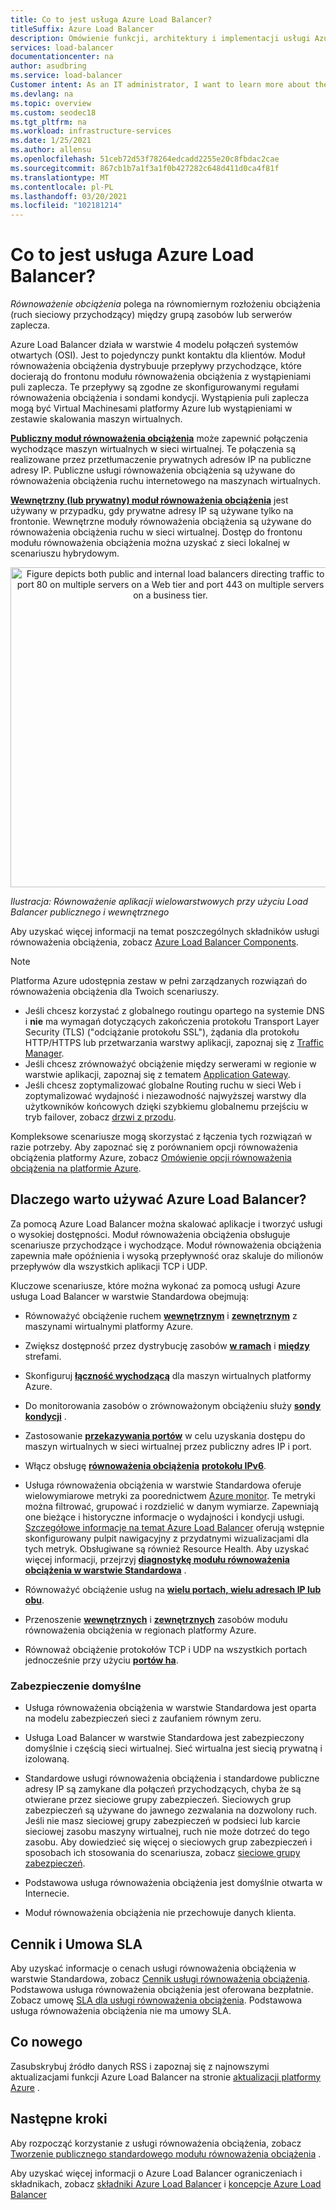 ```yaml
---
title: Co to jest usługa Azure Load Balancer?
titleSuffix: Azure Load Balancer
description: Omówienie funkcji, architektury i implementacji usługi Azure Load Balancer. Dowiedz się, jak działa Load Balancer i jak korzystać z niego w chmurze.
services: load-balancer
documentationcenter: na
author: asudbring
ms.service: load-balancer
Customer intent: As an IT administrator, I want to learn more about the Azure Load Balancer service and what I can use it for.
ms.devlang: na
ms.topic: overview
ms.custom: seodec18
ms.tgt_pltfrm: na
ms.workload: infrastructure-services
ms.date: 1/25/2021
ms.author: allensu
ms.openlocfilehash: 51ceb72d53f78264edcadd2255e20c8fbdac2cae
ms.sourcegitcommit: 867cb1b7a1f3a1f0b427282c648d411d0ca4f81f
ms.translationtype: MT
ms.contentlocale: pl-PL
ms.lasthandoff: 03/20/2021
ms.locfileid: "102181214"
---
```

# <a name="what-is-azure-load-balancer"></a>Co to jest usługa Azure Load Balancer?

*Równoważenie obciążenia* polega na równomiernym rozłożeniu obciążenia (ruch sieciowy przychodzący) między grupą zasobów lub serwerów zaplecza. 

Azure Load Balancer działa w warstwie 4 modelu połączeń systemów otwartych (OSI). Jest to pojedynczy punkt kontaktu dla klientów. Moduł równoważenia obciążenia dystrybuuje przepływy przychodzące, które docierają do frontonu modułu równoważenia obciążenia z wystąpieniami puli zaplecza. Te przepływy są zgodne ze skonfigurowanymi regułami równoważenia obciążenia i sondami kondycji. Wystąpienia puli zaplecza mogą być Virtual Machinesami platformy Azure lub wystąpieniami w zestawie skalowania maszyn wirtualnych.

**[Publiczny moduł równoważenia obciążenia](./components.md#frontend-ip-configurations)** może zapewnić połączenia wychodzące maszyn wirtualnych w sieci wirtualnej. Te połączenia są realizowane przez przetłumaczenie prywatnych adresów IP na publiczne adresy IP. Publiczne usługi równoważenia obciążenia są używane do równoważenia obciążenia ruchu internetowego na maszynach wirtualnych.

**[Wewnętrzny (lub prywatny) moduł równoważenia obciążenia](./components.md#frontend-ip-configurations)** jest używany w przypadku, gdy prywatne adresy IP są używane tylko na frontonie. Wewnętrzne moduły równoważenia obciążenia są używane do równoważenia obciążenia ruchu w sieci wirtualnej. Dostęp do frontonu modułu równoważenia obciążenia można uzyskać z sieci lokalnej w scenariuszu hybrydowym.

<p align="center">
  <img src="./media/load-balancer-overview/load-balancer.svg" alt="Figure depicts both public and internal load balancers directing traffic to port 80 on multiple servers on a Web tier and port 443 on multiple servers on a business tier." width="512" title="Azure Load Balancer">
</p>

*Ilustracja: Równoważenie aplikacji wielowarstwowych przy użyciu Load Balancer publicznego i wewnętrznego*

Aby uzyskać więcej informacji na temat poszczególnych składników usługi równoważenia obciążenia, zobacz [Azure Load Balancer Components](./components.md).

>[!NOTE]
> Platforma Azure udostępnia zestaw w pełni zarządzanych rozwiązań do równoważenia obciążenia dla Twoich scenariuszy. 
> * Jeśli chcesz korzystać z globalnego routingu opartego na systemie DNS i **nie** ma wymagań dotyczących zakończenia protokołu Transport Layer Security (TLS) ("odciążanie protokołu SSL"), żądania dla protokołu HTTP/HTTPS lub przetwarzania warstwy aplikacji, zapoznaj się z [Traffic Manager](../traffic-manager/traffic-manager-overview.md). 
> * Jeśli chcesz zrównoważyć obciążenie między serwerami w regionie w warstwie aplikacji, zapoznaj się z tematem [Application Gateway](../application-gateway/overview.md).
> * Jeśli chcesz zoptymalizować globalne Routing ruchu w sieci Web i zoptymalizować wydajność i niezawodność najwyższej warstwy dla użytkowników końcowych dzięki szybkiemu globalnemu przejściu w tryb failover, zobacz [drzwi z przodu](../frontdoor/front-door-overview.md).
> 
> Kompleksowe scenariusze mogą skorzystać z łączenia tych rozwiązań w razie potrzeby.
> Aby zapoznać się z porównaniem opcji równoważenia obciążenia platformy Azure, zobacz [Omówienie opcji równoważenia obciążenia na platformie Azure](/azure/architecture/guide/technology-choices/load-balancing-overview).


## <a name="why-use-azure-load-balancer"></a>Dlaczego warto używać Azure Load Balancer?
Za pomocą Azure Load Balancer można skalować aplikacje i tworzyć usługi o wysokiej dostępności. Moduł równoważenia obciążenia obsługuje scenariusze przychodzące i wychodzące. Moduł równoważenia obciążenia zapewnia małe opóźnienia i wysoką przepływność oraz skaluje do milionów przepływów dla wszystkich aplikacji TCP i UDP.

Kluczowe scenariusze, które można wykonać za pomocą usługi Azure usługa Load Balancer w warstwie Standardowa obejmują:

- Równoważyć obciążenie ruchem **[wewnętrznym](./quickstart-load-balancer-standard-internal-portal.md)** i **[zewnętrznym](./quickstart-load-balancer-standard-public-portal.md)** z maszynami wirtualnymi platformy Azure.

- Zwiększ dostępność przez dystrybucję zasobów **[w ramach](./tutorial-load-balancer-standard-public-zonal-portal.md)** i **[między](./tutorial-load-balancer-standard-public-zone-redundant-portal.md)** strefami.

- Skonfiguruj **[łączność wychodzącą](./load-balancer-outbound-connections.md)** dla maszyn wirtualnych platformy Azure.

- Do monitorowania zasobów o zrównoważonym obciążeniu służy **[sondy kondycji](./load-balancer-custom-probe-overview.md)** .

- Zastosowanie **[przekazywania portów](./tutorial-load-balancer-port-forwarding-portal.md)** w celu uzyskania dostępu do maszyn wirtualnych w sieci wirtualnej przez publiczny adres IP i port.

- Włącz obsługę **[równoważenia obciążenia](../virtual-network/virtual-network-ipv4-ipv6-dual-stack-standard-load-balancer-powershell.md)** **[protokołu IPv6](../virtual-network/ipv6-overview.md)**.

- Usługa równoważenia obciążenia w warstwie Standardowa oferuje wielowymiarowe metryki za poorednictwem [Azure monitor](../azure-monitor/overview.md).  Te metryki można filtrować, grupować i rozdzielić w danym wymiarze.  Zapewniają one bieżące i historyczne informacje o wydajności i kondycji usługi. [Szczegółowe informacje na temat Azure Load Balancer](./load-balancer-insights.md) oferują wstępnie skonfigurowany pulpit nawigacyjny z przydatnymi wizualizacjami dla tych metryk.  Obsługiwane są również Resource Health. Aby uzyskać więcej informacji, przejrzyj **[diagnostykę modułu równoważenia obciążenia w warstwie Standardowa](load-balancer-standard-diagnostics.md)** .

- Równoważyć obciążenie usług na **[wielu portach, wielu adresach IP lub obu](./load-balancer-multivip-overview.md)**.

- Przenoszenie **[wewnętrznych](./move-across-regions-internal-load-balancer-portal.md)** i **[zewnętrznych](./move-across-regions-external-load-balancer-portal.md)** zasobów modułu równoważenia obciążenia w regionach platformy Azure.

- Równoważ obciążenie protokołów TCP i UDP na wszystkich portach jednocześnie przy użyciu **[portów ha](./load-balancer-ha-ports-overview.md)**.

### <a name="secure-by-default"></a><a name="securebydefault"></a>Zabezpieczenie domyślne

* Usługa równoważenia obciążenia w warstwie Standardowa jest oparta na modelu zabezpieczeń sieci z zaufaniem równym zeru.

* Usługa Load Balancer w warstwie Standardowa jest zabezpieczony domyślnie i częścią sieci wirtualnej. Sieć wirtualna jest siecią prywatną i izolowaną.  

* Standardowe usługi równoważenia obciążenia i standardowe publiczne adresy IP są zamykane dla połączeń przychodzących, chyba że są otwierane przez sieciowe grupy zabezpieczeń. Sieciowych grup zabezpieczeń są używane do jawnego zezwalania na dozwolony ruch.  Jeśli nie masz sieciowej grupy zabezpieczeń w podsieci lub karcie sieciowej zasobu maszyny wirtualnej, ruch nie może dotrzeć do tego zasobu. Aby dowiedzieć się więcej o sieciowych grup zabezpieczeń i sposobach ich stosowania do scenariusza, zobacz [sieciowe grupy zabezpieczeń](../virtual-network/network-security-groups-overview.md).

* Podstawowa usługa równoważenia obciążenia jest domyślnie otwarta w Internecie. 

* Moduł równoważenia obciążenia nie przechowuje danych klienta.

## <a name="pricing-and-sla"></a>Cennik i Umowa SLA

Aby uzyskać informacje o cenach usługi równoważenia obciążenia w warstwie Standardowa, zobacz [Cennik usługi równoważenia obciążenia](https://azure.microsoft.com/pricing/details/load-balancer/).
Podstawowa usługa równoważenia obciążenia jest oferowana bezpłatnie.
Zobacz umowę [SLA dla usługi równoważenia obciążenia](https://aka.ms/lbsla). Podstawowa usługa równoważenia obciążenia nie ma umowy SLA.

## <a name="whats-new"></a>Co nowego

Zasubskrybuj źródło danych RSS i zapoznaj się z najnowszymi aktualizacjami funkcji Azure Load Balancer na stronie [aktualizacji platformy Azure](https://azure.microsoft.com/updates/?category=networking&query=load%20balancer) .

## <a name="next-steps"></a>Następne kroki

Aby rozpocząć korzystanie z usługi równoważenia obciążenia, zobacz [Tworzenie publicznego standardowego modułu równoważenia obciążenia](quickstart-load-balancer-standard-public-portal.md) .

Aby uzyskać więcej informacji o Azure Load Balancer ograniczeniach i składnikach, zobacz [składniki Azure Load Balancer](./components.md) i [koncepcje Azure Load Balancer](./concepts.md)
